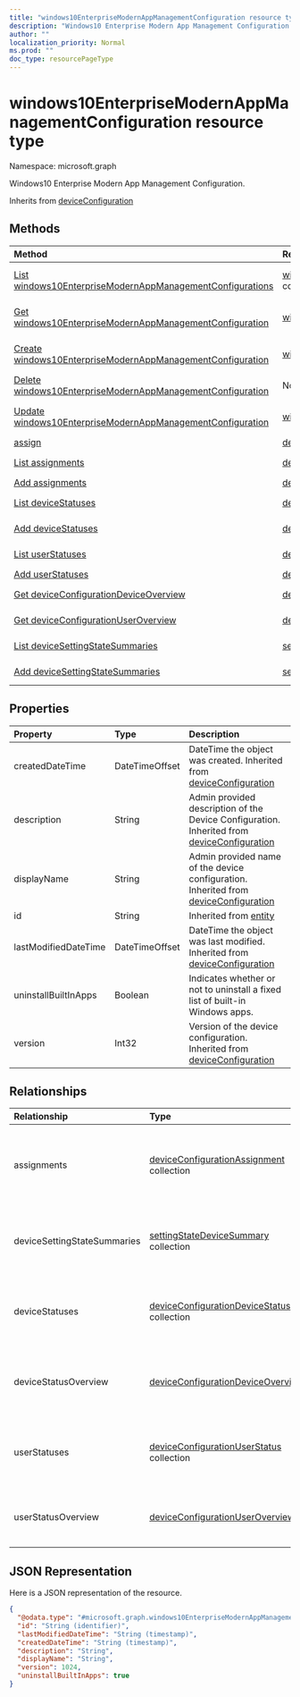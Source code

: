 ```yaml
---
title: "windows10EnterpriseModernAppManagementConfiguration resource type"
description: "Windows10 Enterprise Modern App Management Configuration."
author: ""
localization_priority: Normal
ms.prod: ""
doc_type: resourcePageType
---
```


# windows10EnterpriseModernAppManagementConfiguration resource type


Namespace: microsoft.graph

Windows10 Enterprise Modern App Management Configuration.


Inherits from [deviceConfiguration](../resources/deviceconfiguration.md)

## Methods
|Method|Return Type|Description|
|:---|:---|:---|
|[List windows10EnterpriseModernAppManagementConfigurations](../api/windows10enterprisemodernappmanagementconfiguration-list.md)|[windows10EnterpriseModernAppManagementConfiguration](../resources/windows10enterprisemodernappmanagementconfiguration.md) collection|List properties and relationships of the [windows10EnterpriseModernAppManagementConfiguration](../resources/windows10enterprisemodernappmanagementconfiguration.md) objects.|
|[Get windows10EnterpriseModernAppManagementConfiguration](../api/windows10enterprisemodernappmanagementconfiguration-get.md)|[windows10EnterpriseModernAppManagementConfiguration](../resources/windows10enterprisemodernappmanagementconfiguration.md)|Read properties and relationships of the [windows10EnterpriseModernAppManagementConfiguration](../resources/windows10enterprisemodernappmanagementconfiguration.md) object.|
|[Create windows10EnterpriseModernAppManagementConfiguration](../api/windows10enterprisemodernappmanagementconfiguration-create.md)|[windows10EnterpriseModernAppManagementConfiguration](../resources/windows10enterprisemodernappmanagementconfiguration.md)|Create a new [windows10EnterpriseModernAppManagementConfiguration](../resources/windows10enterprisemodernappmanagementconfiguration.md) object.|
|[Delete windows10EnterpriseModernAppManagementConfiguration](../api/windows10enterprisemodernappmanagementconfiguration-delete.md)|None|Deletes a [windows10EnterpriseModernAppManagementConfiguration](../resources/windows10enterprisemodernappmanagementconfiguration.md).|
|[Update windows10EnterpriseModernAppManagementConfiguration](../api/windows10enterprisemodernappmanagementconfiguration-update.md)|[windows10EnterpriseModernAppManagementConfiguration](../resources/windows10enterprisemodernappmanagementconfiguration.md)|Update the properties of a [windows10EnterpriseModernAppManagementConfiguration](../resources/windows10enterprisemodernappmanagementconfiguration.md) object.|
|[assign](../api/windows10enterprisemodernappmanagementconfiguration-assign.md)|[deviceConfigurationAssignment](../resources/deviceconfigurationassignment.md) collection||
|[List assignments](../api/windows10enterprisemodernappmanagementconfiguration-list-assignments.md)|[deviceConfigurationAssignment](../resources/deviceconfigurationassignment.md) collection|Get the deviceConfigurationAssignments from the assignments navigation property.|
|[Add assignments](../api/windows10enterprisemodernappmanagementconfiguration-post-assignments.md)|[deviceConfigurationAssignment](../resources/deviceconfigurationassignment.md)|Add assignments by posting to the assignments collection.|
|[List deviceStatuses](../api/windows10enterprisemodernappmanagementconfiguration-list-devicestatuses.md)|[deviceConfigurationDeviceStatus](../resources/deviceconfigurationdevicestatus.md) collection|Get the deviceConfigurationDeviceStatuses from the deviceStatuses navigation property.|
|[Add deviceStatuses](../api/windows10enterprisemodernappmanagementconfiguration-post-devicestatuses.md)|[deviceConfigurationDeviceStatus](../resources/deviceconfigurationdevicestatus.md)|Add deviceStatuses by posting to the deviceStatuses collection.|
|[List userStatuses](../api/windows10enterprisemodernappmanagementconfiguration-list-userstatuses.md)|[deviceConfigurationUserStatus](../resources/deviceconfigurationuserstatus.md) collection|Get the deviceConfigurationUserStatuses from the userStatuses navigation property.|
|[Add userStatuses](../api/windows10enterprisemodernappmanagementconfiguration-post-userstatuses.md)|[deviceConfigurationUserStatus](../resources/deviceconfigurationuserstatus.md)|Add userStatuses by posting to the userStatuses collection.|
|[Get deviceConfigurationDeviceOverview](../api/deviceconfigurationdeviceoverview-get.md)|[deviceConfigurationDeviceOverview](../resources/deviceconfigurationdeviceoverview.md)|Read properties and relationships of the [deviceConfigurationDeviceOverview](../resources/deviceconfigurationdeviceoverview.md) object.|
|[Get deviceConfigurationUserOverview](../api/deviceconfigurationuseroverview-get.md)|[deviceConfigurationUserOverview](../resources/deviceconfigurationuseroverview.md)|Read properties and relationships of the [deviceConfigurationUserOverview](../resources/deviceconfigurationuseroverview.md) object.|
|[List deviceSettingStateSummaries](../api/windows10enterprisemodernappmanagementconfiguration-list-devicesettingstatesummaries.md)|[settingStateDeviceSummary](../resources/settingstatedevicesummary.md) collection|Get the settingStateDeviceSummaries from the deviceSettingStateSummaries navigation property.|
|[Add deviceSettingStateSummaries](../api/windows10enterprisemodernappmanagementconfiguration-post-devicesettingstatesummaries.md)|[settingStateDeviceSummary](../resources/settingstatedevicesummary.md)|Add deviceSettingStateSummaries by posting to the deviceSettingStateSummaries collection.|

## Properties
|Property|Type|Description|
|:---|:---|:---|
|createdDateTime|DateTimeOffset|DateTime the object was created. Inherited from [deviceConfiguration](../resources/deviceconfiguration.md)|
|description|String|Admin provided description of the Device Configuration. Inherited from [deviceConfiguration](../resources/deviceconfiguration.md)|
|displayName|String|Admin provided name of the device configuration. Inherited from [deviceConfiguration](../resources/deviceconfiguration.md)|
|id|String| Inherited from [entity](../resources/entity.md)|
|lastModifiedDateTime|DateTimeOffset|DateTime the object was last modified. Inherited from [deviceConfiguration](../resources/deviceconfiguration.md)|
|uninstallBuiltInApps|Boolean|Indicates whether or not to uninstall a fixed list of built-in Windows apps.|
|version|Int32|Version of the device configuration. Inherited from [deviceConfiguration](../resources/deviceconfiguration.md)|

## Relationships
|Relationship|Type|Description|
|:---|:---|:---|
|assignments|[deviceConfigurationAssignment](../resources/deviceconfigurationassignment.md) collection|The list of assignments for the device configuration profile. Inherited from [deviceConfiguration](../resources/deviceconfiguration.md)|
|deviceSettingStateSummaries|[settingStateDeviceSummary](../resources/settingstatedevicesummary.md) collection|Device Configuration Setting State Device Summary Inherited from [deviceConfiguration](../resources/deviceconfiguration.md)|
|deviceStatuses|[deviceConfigurationDeviceStatus](../resources/deviceconfigurationdevicestatus.md) collection|Device configuration installation status by device. Inherited from [deviceConfiguration](../resources/deviceconfiguration.md)|
|deviceStatusOverview|[deviceConfigurationDeviceOverview](../resources/deviceconfigurationdeviceoverview.md)|Device Configuration devices status overview Inherited from [deviceConfiguration](../resources/deviceconfiguration.md)|
|userStatuses|[deviceConfigurationUserStatus](../resources/deviceconfigurationuserstatus.md) collection|Device configuration installation status by user. Inherited from [deviceConfiguration](../resources/deviceconfiguration.md)|
|userStatusOverview|[deviceConfigurationUserOverview](../resources/deviceconfigurationuseroverview.md)|Device Configuration users status overview Inherited from [deviceConfiguration](../resources/deviceconfiguration.md)|

## JSON Representation
Here is a JSON representation of the resource.
<!-- {
  "blockType": "resource",
  "keyProperty": "id",
  "@odata.type": "microsoft.graph.windows10EnterpriseModernAppManagementConfiguration",
  "baseType": "microsoft.graph.deviceConfiguration",
  "openType": false
}
-->
``` json
{
  "@odata.type": "#microsoft.graph.windows10EnterpriseModernAppManagementConfiguration",
  "id": "String (identifier)",
  "lastModifiedDateTime": "String (timestamp)",
  "createdDateTime": "String (timestamp)",
  "description": "String",
  "displayName": "String",
  "version": 1024,
  "uninstallBuiltInApps": true
}
```

